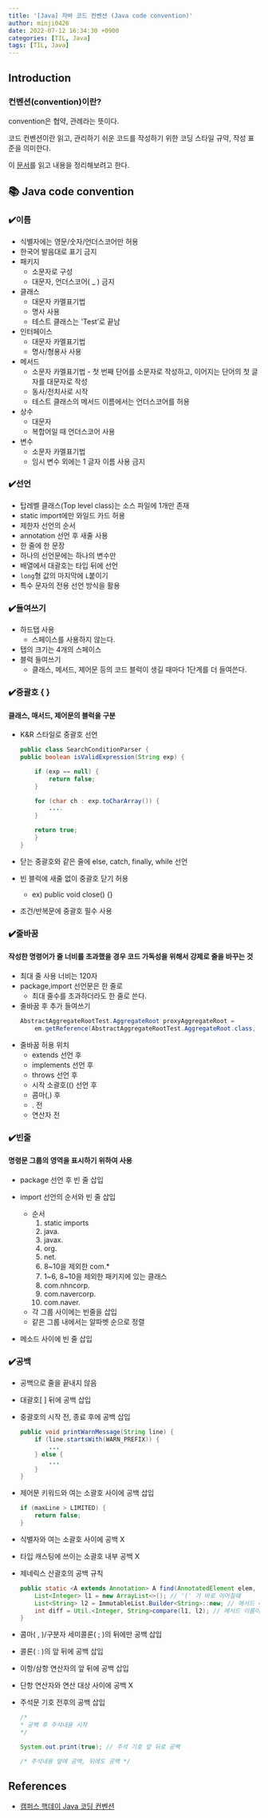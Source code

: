 ```yaml
---
title: '[Java] 자바 코드 컨벤션 (Java code convention)'
author: minji0426
date: 2022-07-12 16:34:30 +0900
categories: [TIL, Java]
tags: [TIL, Java]
---
```


## Introduction

### 컨벤션(convention)이란?

convention은 협약, 관례라는 뜻이다.

코드 컨벤션이란 읽고, 관리하기 쉬운 코드를 작성하기 위한 코딩 스타일 규약, 작성 표준을 의미한다.

이 [문서](https://naver.github.io/hackday-conventions-java/)를 읽고 내용을 정리해보려고 한다.



## 📚 Java code convention

### ✔️이름
- 식별자에는 영문/숫자/언더스코어만 허용
- 한국어 발음대로 표기 금지 
- 패키지
    - 소문자로 구성
    - 대문자, 언더스코어( _ ) 금지
- 클래스
    - 대문자 카멜표기법
    - 명사 사용
    - 테스트 클래스는 'Test’로 끝남
- 인터페이스
    - 대문자 카멜표기법
    - 명사/형용사 사용
- 메서드 
    - 소문자 카멜표기법 - 첫 번째 단어를 소문자로 작성하고, 이어지는 단어의 첫 글자를 대문자로 작성
    - 동사/전치사로 시작
    - 테스트 클래스의 메서드 이름에서는 언더스코어를 허용
- 상수
    - 대문자
    - 복합어일 때 언더스코어 사용
- 변수
    - 소문자 카멜표기법
    - 임시 변수 외에는 1 글자 이름 사용 금지


### ✔️선언
- 탑레벨 클래스(Top level class)는 소스 파일에 1개만 존재
- static import에만 와일드 카드 허용
- 제한자 선언의 순서
- annotation 선언 후 새줄 사용
- 한 줄에 한 문장
- 하나의 선언문에는 하나의 변수만
- 배열에서 대괄호는 타입 뒤에 선언
- `long`형 값의 마지막에 `L`붙이기
- 특수 문자의 전용 선언 방식을 활용


### ✔️들여쓰기
- 하드탭 사용
    - 스페이스를 사용하지 않는다.
- 탭의 크기는 4개의 스페이스
- 블럭 들여쓰기
    - 클래스, 메서드, 제어문 등의 코드 블럭이 생길 때마다 1단계를 더 들여쓴다.


### ✔️중괄호 { }

#### 클래스, 매서드, 제어문의 블럭을 구분

- K&R 스타일로 중괄호 선언
    ```java
    public class SearchConditionParser {
    public boolean isValidExpression(String exp) {

        if (exp == null) {
            return false;
        }

        for (char ch : exp.toCharArray()) {
            ....
        }

        return true;
        }
    }
    ```

- 닫는 중괄호와 같은 줄에 else, catch, finally, while 선언
- 빈 블럭에 새줄 없이 중괄호 닫기 허용
    - ex) public void close() {}
- 조건/반복문에 중괄호 필수 사용



### ✔️줄바꿈

#### 작성한 명령어가 줄 너비를 초과했을 경우 코드 가독성을 위해서 강제로 줄을 바꾸는 것

- 최대 줄 사용 너비는 120자
- package,import 선언문은 한 줄로
    - 최대 줄수를 초과하더라도 한 줄로 쓴다.
- 줄바꿈 후 추가 들여쓰기
    ```java
    AbstractAggregateRootTest.AggregateRoot proxyAggregateRoot =
        em.getReference(AbstractAggregateRootTest.AggregateRoot.class, aggregateRoot.getId());
    ```
- 줄바꿈 허용 위치
    - extends 선언 후
    - implements 선언 후
    - throws 선언 후
    - 시작 소괄호(() 선언 후
    - 콤마(,) 후
    - . 전
    - 연산자 전


### ✔️빈줄

#### 명령문 그룹의 영역을 표시하기 위하여 사용

- package 선언 후 빈 줄 삽입
- import 선언의 순서와 빈 줄 삽입
    - 순서
        1. static imports
        2. java.
        3. javax.
        4. org.
        5. net.
        6. 8~10을 제외한 com.*
        7. 1~6, 8~10을 제외한 패키지에 있는 클래스
        8. com.nhncorp.
        9. com.navercorp.
        10. com.naver.
    - 각 그룹 사이에는 빈줄을 삽입
    - 같은 그룹 내에서는 알파벳 순으로 정렬

- 메소드 사이에 빈 줄 삽입


### ✔️공백

- 공백으로 줄을 끝내지 않음
- 대괄호[ ] 뒤에 공백 삽입
- 중괄호의 시작 전, 종료 후에 공백 삽입
    ```java
    public void printWarnMessage(String line) {
        if (line.startsWith(WARN_PREFIX)) {
            ...
        } else {
            ...
        }
    }
    ```
- 제어문 키워드와 여는 소괄호 사이에 공백 삽입
    ```java
    if (maxLine > LIMITED) {
        return false;
    }
    ```
- 식별자와 여는 소괄호 사이에 공백 X
- 타입 캐스팅에 쓰이는 소괄호 내부 공백 X
- 제네릭스 산괄호의 공백 규칙
    ```java
    public static <A extends Annotation> A find(AnnotatedElement elem, Class<A> type) { // 제네릭스 메서드 선언
        List<Integer> l1 = new ArrayList<>(); // '(' 가 바로 이어질때
        List<String> l2 = ImmutableList.Builder<String>::new; // 메서드 레퍼런스가 바로 이어질 때
        int diff = Util.<Integer, String>compare(l1, l2); // 메서드 이름이 바로 이어질 때
    }
    ```
- 콤마( , )/구분자 세미콜론( ; )의 뒤에만 공백 삽입
- 콜론( : )의 앞 뒤에 공백 삽입
- 이항/삼항 연산자의 앞 뒤에 공백 삽입
- 단항 연산자와 연산 대상 사이에 공백 X
- 주석문 기호 전후의 공백 삽입

    ```java
    /*
    * 공백 후 주석내용 시작
    */

    System.out.print(true); // 주석 기호 앞 뒤로 공백

    /* 주석내용 앞에 공백, 뒤에도 공백 */
    ```



## References
- [캠퍼스 핵데이 Java 코딩 컨벤션](https://naver.github.io/hackday-conventions-java/)

